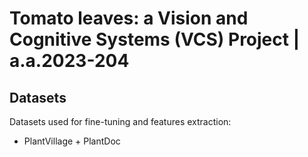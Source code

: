 # Tomato leaves: a Vision and Cognitive Systems (VCS) Project | a.a.2023-204

## Datasets

Datasets used for fine-tuning and features extraction:

- PlantVillage + PlantDoc
